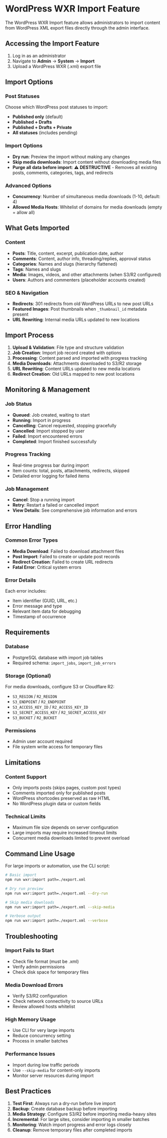 # WordPress WXR Import Feature

The WordPress WXR Import feature allows administrators to import content from WordPress XML export files directly through the admin interface.

## Accessing the Import Feature

1. Log in as an administrator
2. Navigate to **Admin** → **System** → **Import**
3. Upload a WordPress WXR (.xml) export file

## Import Options

### Post Statuses
Choose which WordPress post statuses to import:
- **Published only** (default)
- **Published + Drafts**
- **Published + Drafts + Private**
- **All statuses** (includes pending)

### Import Options
- **Dry run**: Preview the import without making any changes
- **Skip media downloads**: Import content without downloading media files
- **Purge all data before import**: ⚠️ **DESTRUCTIVE** - Removes all existing posts, comments, categories, tags, and redirects

### Advanced Options
- **Concurrency**: Number of simultaneous media downloads (1-10, default: 4)
- **Allowed Media Hosts**: Whitelist of domains for media downloads (empty = allow all)

## What Gets Imported

### Content
- **Posts**: Title, content, excerpt, publication date, author
- **Comments**: Content, author info, threading/replies, approval status
- **Categories**: Names and slugs (hierarchy flattened)
- **Tags**: Names and slugs
- **Media**: Images, videos, and other attachments (when S3/R2 configured)
- **Users**: Authors and commenters (placeholder accounts created)

### SEO & Navigation
- **Redirects**: 301 redirects from old WordPress URLs to new post URLs
- **Featured Images**: Post thumbnails when `_thumbnail_id` metadata present
- **URL Rewriting**: Internal media URLs updated to new locations

## Import Process

1. **Upload & Validation**: File type and structure validation
2. **Job Creation**: Import job record created with options
3. **Processing**: Content parsed and imported with progress tracking
4. **Media Downloads**: Attachments downloaded to S3/R2 storage
5. **URL Rewriting**: Content URLs updated to new media locations
6. **Redirect Creation**: Old URLs mapped to new post locations

## Monitoring & Management

### Job Status
- **Queued**: Job created, waiting to start
- **Running**: Import in progress
- **Cancelling**: Cancel requested, stopping gracefully
- **Cancelled**: Import stopped by user
- **Failed**: Import encountered errors
- **Completed**: Import finished successfully

### Progress Tracking
- Real-time progress bar during import
- Item counts: total, posts, attachments, redirects, skipped
- Detailed error logging for failed items

### Job Management
- **Cancel**: Stop a running import
- **Retry**: Restart a failed or cancelled import
- **View Details**: See comprehensive job information and errors

## Error Handling

### Common Error Types
- **Media Download**: Failed to download attachment files
- **Post Import**: Failed to create or update post records
- **Redirect Creation**: Failed to create URL redirects
- **Fatal Error**: Critical system errors

### Error Details
Each error includes:
- Item identifier (GUID, URL, etc.)
- Error message and type
- Relevant item data for debugging
- Timestamp of occurrence

## Requirements

### Database
- PostgreSQL database with import job tables
- Required schema: `import_jobs`, `import_job_errors`

### Storage (Optional)
For media downloads, configure S3 or Cloudflare R2:
- `S3_REGION` / `R2_REGION`
- `S3_ENDPOINT` / `R2_ENDPOINT`
- `S3_ACCESS_KEY_ID` / `R2_ACCESS_KEY_ID`
- `S3_SECRET_ACCESS_KEY` / `R2_SECRET_ACCESS_KEY`
- `S3_BUCKET` / `R2_BUCKET`

### Permissions
- Admin user account required
- File system write access for temporary files

## Limitations

### Content Support
- Only imports posts (skips pages, custom post types)
- Comments imported only for published posts
- WordPress shortcodes preserved as raw HTML
- No WordPress plugin data or custom fields

### Technical Limits
- Maximum file size depends on server configuration
- Large imports may require increased timeout limits
- Concurrent media downloads limited to prevent overload

## Command Line Usage

For large imports or automation, use the CLI script:

```bash
# Basic import
npm run wxr:import path=./export.xml

# Dry run preview
npm run wxr:import path=./export.xml --dry-run

# Skip media downloads
npm run wxr:import path=./export.xml --skip-media

# Verbose output
npm run wxr:import path=./export.xml --verbose
```

## Troubleshooting

### Import Fails to Start
- Check file format (must be .xml)
- Verify admin permissions
- Check disk space for temporary files

### Media Download Errors
- Verify S3/R2 configuration
- Check network connectivity to source URLs
- Review allowed hosts whitelist

### High Memory Usage
- Use CLI for very large imports
- Reduce concurrency setting
- Process in smaller batches

### Performance Issues
- Import during low traffic periods
- Use `--skip-media` for content-only imports
- Monitor server resources during import

## Best Practices

1. **Test First**: Always run a dry-run before live import
2. **Backup**: Create database backup before importing
3. **Media Strategy**: Configure S3/R2 before importing media-heavy sites
4. **Incremental**: For large sites, consider importing in smaller batches
5. **Monitoring**: Watch import progress and error logs closely
6. **Cleanup**: Remove temporary files after completed imports